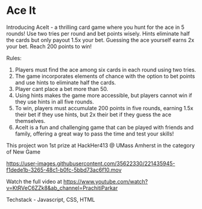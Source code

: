 # Ace It

Introducing AceIt - a thrilling card game where you hunt for the ace in 5 rounds! Use two tries per round and bet points wisely. Hints eliminate half the cards but only payout 1.5x your bet. Guessing the ace yourself earns 2x your bet. Reach 200 points to win! 


Rules:
1. Players must find the ace among six cards in each round using two tries.
2. The game incorporates elements of chance with the option to bet points and use hints to eliminate half the cards.
3. Player cant place a bet more than 50. 
4. Using hints makes the game more accessible, but players cannot win if they use hints in all five rounds.
5. To win, players must accumulate 200 points in five rounds, earning 1.5x their bet if they use hints, but 2x their bet if they guess the ace themselves.
6. AceIt is a fun and challenging game that can be played with friends and family, offering a great way to pass the time and test your skills!


This project won 1st prize at HackHer413 @ UMass Amherst in the category of New Game



https://user-images.githubusercontent.com/35622330/221435945-f1dede1b-3265-48c1-b0fc-5bbd73ac6f10.mov



Watch the full video at https://www.youtube.com/watch?v=KtRVeC6ZZk8&ab_channel=PrachitiParkar

Techstack - Javascript, CSS, HTML
